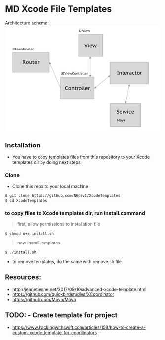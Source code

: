 # MD Xcode File Templates

Architecture scheme:
![Architecture](Architecture.png)

## Installation
- You have to copy templates files from this repository to your Xcode templates dir by doing next steps.
### Clone
- Clone this repo to your local machine
```shell
$ git clone https://github.com/NGdev1/XcodeTemplates
$ cd XcodeTemplates
```
### to copy files to Xcode templates dir, run install.command
> first, allow permissions to installation file
```shell
$ chmod u+x install.sh
```
> now install templates
```shell
$ ./install.sh
```
- to remove templates, do the same with remove.sh file

## Resources:
- http://jeanetienne.net/2017/09/10/advanced-xcode-template.html
- https://github.com/quickbirdstudios/XCoordinator
- https://github.com/Moya/Moya

## TODO: - Create template for project
- https://www.hackingwithswift.com/articles/158/how-to-create-a-custom-xcode-template-for-coordinators
